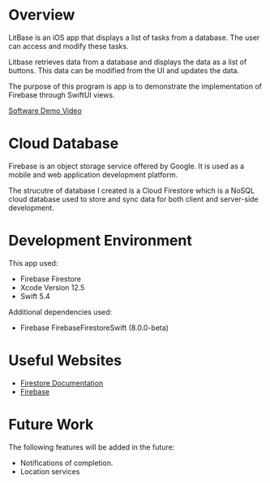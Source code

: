 # Overview

LitBase is an iOS app that displays a list of tasks from a database. The user can access and modify these tasks.

Litbase retrieves data from a database and displays the data as a list of buttons. This data can be modified from the UI and updates the data.

The purpose of this program is app is to demonstrate the implementation of Firebase through SwiftUI views.

[Software Demo Video](https://youtu.be/Iy-EOksEqQI)

# Cloud Database

Firebase is an object storage service offered by Google. It is used as a mobile and web application development platform.

The strucutre of database I created is a Cloud Firestore which is a NoSQL cloud database used to store and sync data for both client and server-side development.

# Development Environment

This app used:

- Firebase Firestore 
- Xcode Version 12.5
- Swift 5.4

Additional dependencies used:

- Firebase FirebaseFirestoreSwift (8.0.0-beta)

# Useful Websites

* [Firestore Documentation](https://firebase.google.com/docs/firestore)
* [Firebase](https://firebase.google.com/docs/build)

# Future Work

The following features will be added in the future:
* Notifications of completion.
* Location services
